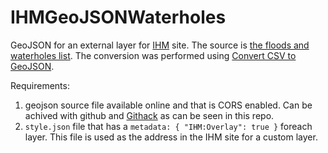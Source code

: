 # IHMGeoJSONWaterholes
GeoJSON for an external layer for [IHM](israelhiking.osm.org.il/) site.
The source is [the floods and waterholes list](https://docs.google.com/spreadsheets/d/1BbT762qaYilLnwGD7sJDo8sfs_Y5ExjvixS_Tl3rSas/edit?usp=sharing).
The conversion was performed using [Convert CSV to GeoJSON](https://www.convertcsv.com/csv-to-geojson.htm).


Requirements:
1. geojson source file available online and that is CORS enabled. Can be achived with github and [Githack](https://raw.githack.com/) as can be seen in this repo.
2. `style.json` file that has a `metadata: { "IHM:Overlay": true }` foreach layer. This file is used as the address in the IHM site for a custom layer.
